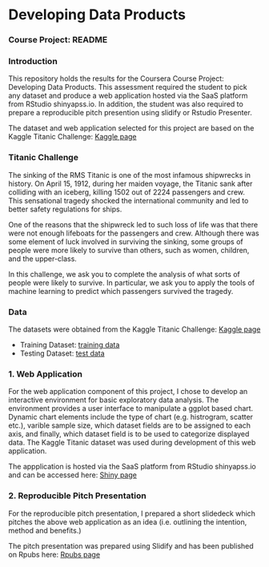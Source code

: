 # Developing Data Products
### Course Project: README


### Introduction
This repository holds the results for the Coursera Course Project: Developing Data Products. This assessment required the student to pick any dataset and produce a web application hosted via the SaaS platform from RStudio shinyapss.io. In addition, the student was also required to prepare a reproducible pitch presention using slidify or Rstudio Presenter.

The dataset and web application selected for this project are based on the Kaggle Titanic Challenge: [Kaggle page](https://www.kaggle.com/c/titanic)


### Titanic Challenge
The sinking of the RMS Titanic is one of the most infamous shipwrecks in history. On April 15, 1912, during her maiden voyage, the Titanic sank after colliding with an iceberg, killing 1502 out of 2224 passengers and crew. This sensational tragedy shocked the international community and led to better safety regulations for ships.

One of the reasons that the shipwreck led to such loss of life was that there were not enough lifeboats for the passengers and crew. Although there was some element of luck involved in surviving the sinking, some groups of people were more likely to survive than others, such as women, children, and the upper-class.

In this challenge, we ask you to complete the analysis of what sorts of people were likely to survive. In particular, we ask you to apply the tools of machine learning to predict which passengers survived the tragedy. 


### Data
The datasets were obtained from the Kaggle Titanic Challenge: [Kaggle page](https://www.kaggle.com/c/titanic)

* Training Dataset: [training data](https://www.kaggle.com/c/titanic-gettingStarted/download/train.csv)
* Testing Dataset: [test data](https://www.kaggle.com/c/titanic-gettingStarted/download/test.csv)


### 1. Web Application
For the web application component of this project, I chose to develop an interactive environment for basic exploratory data analysis. The environment provides a user interface to manipulate a ggplot based chart. Dynamic chart elements include the type of chart (e.g. histrogram, scatter etc.), varible sample size, which dataset fields are to be assigned to each axis, and finally, which dataset field is to be used to categorize displayed data. The Kaggle Titanic dataset was used during development of this web application.

The appplication is hosted via the SaaS platform from RStudio shinyapss.io and can be accessed here: [Shiny page](https://buswedg.shinyapps.io/DDPCP1)


### 2. Reproducible Pitch Presentation
For the reproducible pitch presentation, I prepared a short slidedeck which pitches the above web application as an idea (i.e. outlining the intention, method and benefits.)

The pitch presentation was prepared using Slidify and has been published on Rpubs here: [Rpubs page](http://rpubs.com/buswedg/100724)